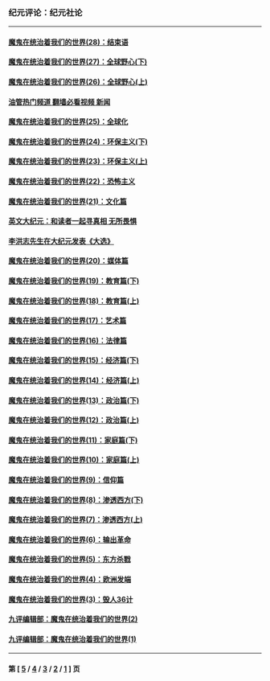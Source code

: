 ### 纪元评论：纪元社论
---
#### [魔鬼在统治着我们的世界(28)：结束语](../../pages/nsc422/n10936246.md?12020330) 
#### [魔鬼在统治着我们的世界(27)：全球野心(下)](../../pages/nsc422/n10928319.md?12020330) 
#### [魔鬼在统治着我们的世界(26)：全球野心(上)](../../pages/nsc422/n10900318.md?12020330) 
#### [油管热门频道 翻墙必看视频 新闻](ok?12020330)
#### [魔鬼在统治着我们的世界(25)：全球化](../../pages/nsc422/n10788205.md?12020330) 
#### [魔鬼在统治着我们的世界(24)：环保主义(下)](../../pages/nsc422/n10695307.md?12020330) 
#### [魔鬼在统治着我们的世界(23)：环保主义(上)](../../pages/nsc422/n10688613.md?12020330) 
#### [魔鬼在统治着我们的世界(22)：恐怖主义](../../pages/nsc422/n10614727.md?12020330) 
#### [魔鬼在统治着我们的世界(21)：文化篇](../../pages/nsc422/n10597706.md?12020330) 
#### [英文大纪元：和读者一起寻真相 无所畏惧](../../pages/nsc422/n12542027.md?12020330) 
#### [李洪志先生在大纪元发表《大选》](../../pages/nsc422/n12534746.md?12020330) 
#### [魔鬼在统治着我们的世界(20)：媒体篇](../../pages/nsc422/n10586579.md?12020330) 
#### [魔鬼在统治着我们的世界(19)：教育篇(下)](../../pages/nsc422/n10564808.md?12020330) 
#### [魔鬼在统治着我们的世界(18)：教育篇(上)](../../pages/nsc422/n10526970.md?12020330) 
#### [魔鬼在统治着我们的世界(17)：艺术篇](../../pages/nsc422/n10499093.md?12020330) 
#### [魔鬼在统治着我们的世界(16)：法律篇](../../pages/nsc422/n10485969.md?12020330) 
#### [魔鬼在统治着我们的世界(15)：经济篇(下)](../../pages/nsc422/n10469975.md?12020330) 
#### [魔鬼在统治着我们的世界(14)：经济篇(上)](../../pages/nsc422/n10457370.md?12020330) 
#### [魔鬼在统治着我们的世界(13)：政治篇(下)](../../pages/nsc422/n10448270.md?12020330) 
#### [魔鬼在统治着我们的世界(12)：政治篇(上)](../../pages/nsc422/n10444576.md?12020330) 
#### [魔鬼在统治着我们的世界(11)：家庭篇(下)](../../pages/nsc422/n10440961.md?12020330) 
#### [魔鬼在统治着我们的世界(10)：家庭篇(上)](../../pages/nsc422/n10435448.md?12020330) 
#### [魔鬼在统治着我们的世界(9)：信仰篇](../../pages/nsc422/n10432159.md?12020330) 
#### [魔鬼在统治着我们的世界(8)：渗透西方(下)](../../pages/nsc422/n10429603.md?12020330) 
#### [魔鬼在统治着我们的世界(7)：渗透西方(上)](../../pages/nsc422/n10426013.md?12020330) 
#### [魔鬼在统治着我们的世界(6)：输出革命](../../pages/nsc422/n10421536.md?12020330) 
#### [魔鬼在统治着我们的世界(5)：东方杀戮](../../pages/nsc422/n10417707.md?12020330) 
#### [魔鬼在统治着我们的世界(4)：欧洲发端](../../pages/nsc422/n10414890.md?12020330) 
#### [魔鬼在统治着我们的世界(3)：毁人36计](../../pages/nsc422/n10411583.md?12020330) 
#### [九评编辑部：魔鬼在统治着我们的世界(2)](../../pages/nsc422/n10410036.md?12020330) 
#### [九评编辑部：魔鬼在统治着我们的世界(1)](../../pages/nsc422/n10406825.md?12020330) 

---
#### 第 [ [5](./5.md?12020330) / [4](./4.md?12020330) / [3](./3.md?12020330) / [2](./2.md?12020330) / [1](./1.md?12020330) ] 页
